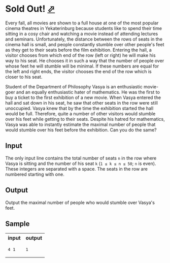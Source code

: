 # Sold Out! [⬀](https://acm.timus.ru/problem.aspx?space=1&num=1725)

Every fall, all movies are shown to a full house at one of the most popular cinema theatres in Yekaterinburg because students like to spend their time sitting in a cosy chair and watching a movie instead of attending lectures and seminars. Unfortunately, the distance between the rows of seats in the cinema hall is small, and people constantly stumble over other people's feet as they get to their seats before the film exhibition. Entering the hall, a visitor chooses from which end of the row (left or right) he will make his way to his seat. He chooses it in such a way that the number of people over whose feet he will stumble will be minimal. If these numbers are equal for the left and right ends, the visitor chooses the end of the row which is closer to his seat.

Student of the Department of Philosophy Vasya is an enthusiastic movie-goer and an equally enthusiastic hater of mathematics. He was the first to buy a ticket to the first exhibition of a new movie. When Vasya entered the hall and sat down in his seat, he saw that other seats in the row were still unoccupied. Vasya knew that by the time the exhibition started the hall would be full. Therefore, quite a number of other visitors would stumble over his feet while getting to their seats. Despite his hatred for mathematics, Vasya was able to instantly estimate the maximal number of people that would stumble over his feet before the exhibition. Can you do the same?

## Input

The only input line contains the total number of seats `n` in the row where Vasya is sitting and the number of his seat `k` (`1 ≤ k ≤ n ≤ 50`; `n` is even). These integers are separated with a space. The seats in the row are numbered starting with one.

## Output

Output the maximal number of people who would stumble over Vasya's feet.

## Sample

<table>
<tr>
<th>input</th>
<th>output</th>
</tr>
<tr>
<td style="vertical-align: top">
<pre style="white-space:pre">
4 1
</pre>
</td>
<td style="vertical-align: top">
<pre style="white-space:pre">
1
</pre>
</td>
</tr>
</table>
